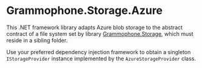 # Grammophone.Storage.Azure
This .NET framework library adapts Azure blob storage to the abstract contract of a file system set by library
[Grammophone.Storage](https://github.com/grammophone/Grammophone.Storage/), which must reside in a sibling folder.

Use your preferred dependency injection framework to obtain a singleton `IStorageProvider` instance
implemented by the `AzureStorageProvider` class.
